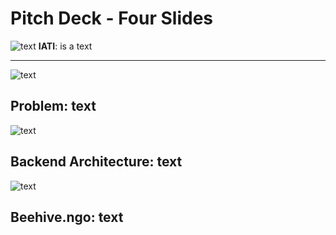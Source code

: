 # Pitch Deck - Four Slides

![text](https://github.com/BeehiveNGO/Auxiliary/blob/master/slide1c.png)
**IATI**: is a text

---


![text](https://github.com/BeehiveNGO/Auxiliary/blob/master/slide2c.png)

**Problem**: text
---

![text](https://github.com/BeehiveNGO/Auxiliary/blob/master/slide3c.png)

**Backend Architecture**: text
---

![text](https://github.com/BeehiveNGO/Auxiliary/blob/master/slide4c.png)

**Beehive.ngo**: text
---

